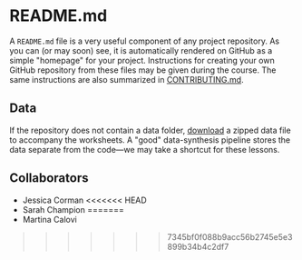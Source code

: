 # README.md

A `README.md` file is a very useful component of any project repository. As you can (or may soon) see, it is automatically rendered on GitHub as a simple "homepage" for your project. Instructions for creating your own GitHub repository from these files may be given during the course. The same instructions are also summarized in [CONTRIBUTING.md].

## Data

If the repository does not contain a data folder, [download] a zipped data file to accompany the worksheets. A "good" data-synthesis pipeline stores the data separate from the code&mdash;we may take a shortcut for these lessons.

## Collaborators

- Jessica Corman
<<<<<<< HEAD
- Sarah Champion
=======
- Martina Calovi

>>>>>>> 7345bf0f088b9acc56b2745e5e3899b34b4c2df7

[download]: https://files.sesync.org/pydio/public/09bb83
[CONTRIBUTING.md]: CONTRIBUTING.md
